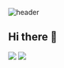 ![header](https://capsule-render.vercel.app/api?type=waving&color=auto&height=300&section=header&text=Welcome%20to-nl-OTK's%20Github&fontSize=90)
## Hi there 👋

<!--
**dhxorud/dhxorud** is a ✨ _special_ ✨ repository because its `README.md` (this file) appears on your GitHub profile.

Here are some ideas to get you started:

- 🔭 I’m currently working on ...
- 🌱 I’m currently learning ...
- 👯 I’m looking to collaborate on ...
- 🤔 I’m looking for help with ...
- 💬 Ask me about ...
- 📫 How to reach me: ...
- 😄 Pronouns: ...
- ⚡ Fun fact: ...
-->

<img src="https://img.shields.io/badge/Java-20232a.svg?style=for-the-badge&logo=java&logoColor=61DAFB" />
<img src="https://img.shields.io/badge/SPRING%20BOOT-6DB33F.svg?style=for-the-badge&logo=SpringBoot&logoColor=WHITE" />

